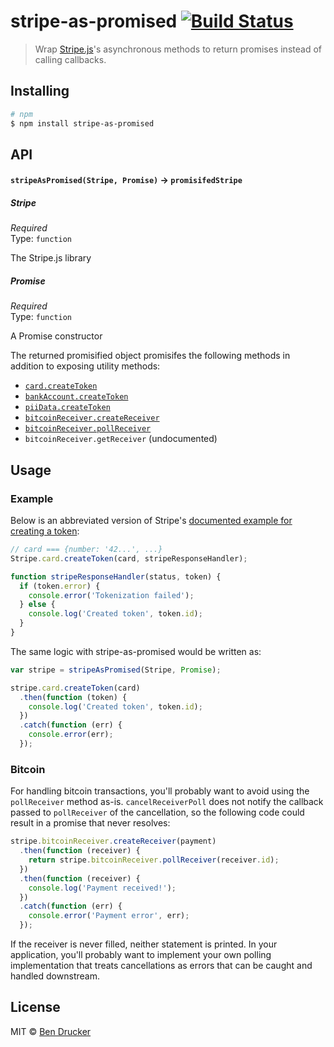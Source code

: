 # stripe-as-promised [![Build Status](https://travis-ci.org/bendrucker/stripe-as-promised.svg?branch=master)](https://travis-ci.org/bendrucker/stripe-as-promised)

> Wrap [Stripe.js](https://stripe.com/docs/stripe.js)'s asynchronous methods to return promises instead of calling callbacks.

## Installing

```sh
# npm
$ npm install stripe-as-promised
```

## API

#### `stripeAsPromised(Stripe, Promise)` -> `promisifedStripe`

##### Stripe

*Required*  
Type: `function`

The Stripe.js library

##### Promise

*Required*  
Type: `function`

A Promise constructor

The returned promisified object promisifes the following methods in addition to exposing utility methods:

* [`card.createToken`](https://stripe.com/docs/stripe.js#card-createToken)
* [`bankAccount.createToken`](https://stripe.com/docs/stripe.js#bank-account-createToken)
* [`piiData.createToken`](https://stripe.com/docs/stripe.js?#pii-data-createToken)
* [`bitcoinReceiver.createReceiver`](https://stripe.com/docs/stripe.js#bitcoinreceiver-createreceiver)
* [`bitcoinReceiver.pollReceiver`](https://stripe.com/docs/stripe.js#bitcoinreceiver-pollreceiver)
* `bitcoinReceiver.getReceiver` (undocumented)


## Usage

### Example

Below is an abbreviated version of Stripe's [documented example for creating a token](https://stripe.com/docs/stripe.js#collecting-card-details):

```js
// card === {number: '42...', ...}
Stripe.card.createToken(card, stripeResponseHandler);

function stripeResponseHandler(status, token) {
  if (token.error) {
    console.error('Tokenization failed');
  } else {
    console.log('Created token', token.id);
  }
}
```

The same logic with stripe-as-promised would be written as:

```js
var stripe = stripeAsPromised(Stripe, Promise);

stripe.card.createToken(card)
  .then(function (token) {
    console.log('Created token', token.id);
  })
  .catch(function (err) {
    console.error(err);
  });
```

### Bitcoin

For handling bitcoin transactions, you'll probably want to avoid using the `pollReceiver` method as-is. `cancelReceiverPoll` does not notify the callback passed to `pollReceiver` of the cancellation, so the following code could result in a promise that never resolves:

```js
stripe.bitcoinReceiver.createReceiver(payment)
  .then(function (receiver) {
    return stripe.bitcoinReceiver.pollReceiver(receiver.id);
  })
  .then(function (receiver) {
    console.log('Payment received!');
  })
  .catch(function (err) {
    console.error('Payment error', err);
  });
```

If the receiver is never filled, neither statement is printed. In your application, you'll probably want to implement your own polling implementation that treats cancellations as errors that can be caught and handled downstream.

## License

MIT © [Ben Drucker](http://bendrucker.me)
